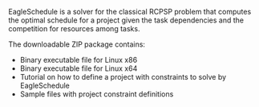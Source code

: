 EagleSchedule is a solver for the classical RCPSP problem that computes the optimal schedule for a project given the task dependencies and the competition for resources among tasks.

The downloadable ZIP package contains:
<ul>
  <li>Binary executable file for Linux x86</li>
  <li>Binary executable file for Linux x64</li>
  <li>Tutorial on how to define a project with constraints to solve by EagleSchedule
  <li>Sample files with project constraint definitions</li>
</ul>
